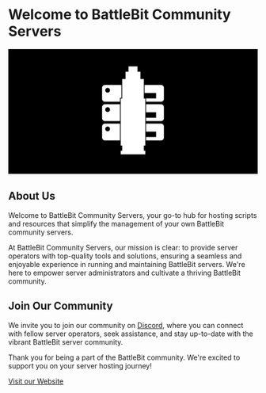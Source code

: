 # Welcome to BattleBit Community Servers

![BattleBit Community Servers](profile/BBCS_Black_Large_Wide.png)

## About Us

Welcome to BattleBit Community Servers, your go-to hub for hosting scripts and resources that simplify the management of your own BattleBit community servers.

At BattleBit Community Servers, our mission is clear: to provide server operators with top-quality tools and solutions, ensuring a seamless and enjoyable experience in running and maintaining BattleBit servers. We're here to empower server administrators and cultivate a thriving BattleBit community.

## Join Our Community

We invite you to join our community on [Discord](https://battlebit.community/server/discord), where you can connect with fellow server operators, seek assistance, and stay up-to-date with the vibrant BattleBit server community.

Thank you for being a part of the BattleBit community. We're excited to support you on your server hosting journey!

[Visit our Website](https://battlebit.community/)
